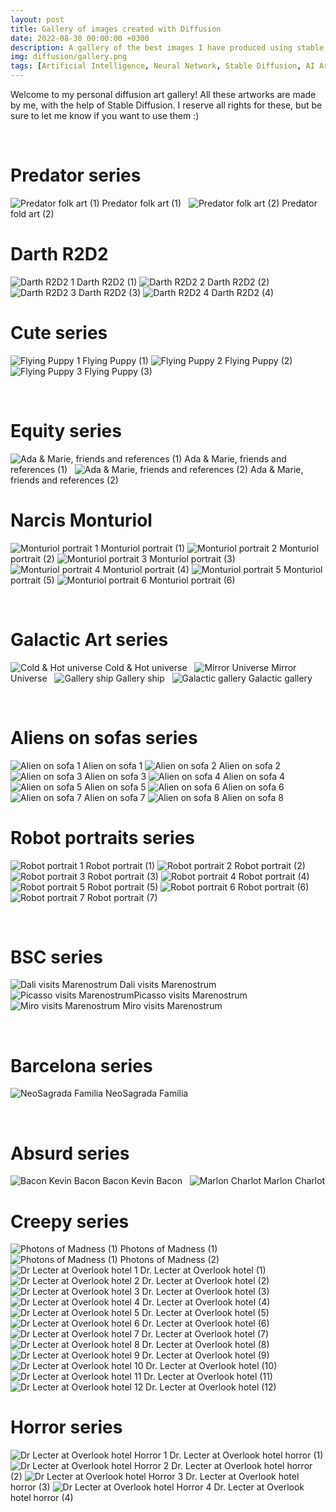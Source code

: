 ```yaml
---
layout: post
title: Gallery of images created with Diffusion
date: 2022-08-30 00:00:00 +0300
description: A gallery of the best images I have produced using stable diffusion.
img: diffusion/gallery.png 
tags: [Artificial Intelligence, Neural Network, Stable Diffusion, AI Art, Gallery]
---
```


Welcome to my personal diffusion art gallery! All these artworks are made by me, with the help of Stable Diffusion. I reserve all rights for these, but be sure to let me know if you want to use them :)

&nbsp;
# Predator series

![Predator folk art (1)]({{site.baseurl}}/assets/img/diffusion/predator.png) Predator folk art (1)
&nbsp;
![Predator folk art (2)]({{site.baseurl}}/assets/img/diffusion/predator2.png) Predator fold art (2)

# Darth R2D2
![Darth R2D2 1]({{site.baseurl}}/assets/img/diffusion/darth_r2d2.png) Darth R2D2 (1)
![Darth R2D2 2]({{site.baseurl}}/assets/img/diffusion/darth_r2d23.png) Darth R2D2 (2)
![Darth R2D2 3]({{site.baseurl}}/assets/img/diffusion/darth_r2d24.png) Darth R2D2 (3)
![Darth R2D2 4]({{site.baseurl}}/assets/img/diffusion/darth_r2d25.png) Darth R2D2 (4)

# Cute series

![Flying Puppy 1]({{site.baseurl}}/assets/img/diffusion/flying_dog.png) Flying Puppy (1)
![Flying Puppy 2]({{site.baseurl}}/assets/img/diffusion/flying_dog2.png) Flying Puppy (2)
![Flying Puppy 3]({{site.baseurl}}/assets/img/diffusion/flying_dog3.png) Flying Puppy (3)


&nbsp;
# Equity series

![Ada & Marie, friends and references (1)]({{site.baseurl}}/assets/img/diffusion/ada_marie.png)  Ada & Marie, friends and references (1)
&nbsp;
![Ada & Marie, friends and references (2)]({{site.baseurl}}/assets/img/diffusion/ada_marie2.png) Ada & Marie, friends and references (2)

# Narcis Monturiol
![Monturiol portrait 1]({{site.baseurl}}/assets/img/diffusion/narcis1.png) Monturiol portrait (1)
![Monturiol portrait 2]({{site.baseurl}}/assets/img/diffusion/narcis2.png) Monturiol portrait (2)
![Monturiol portrait 3]({{site.baseurl}}/assets/img/diffusion/narcis3.png) Monturiol portrait (3)
![Monturiol portrait 4]({{site.baseurl}}/assets/img/diffusion/narcis4.png) Monturiol portrait (4)
![Monturiol portrait 5]({{site.baseurl}}/assets/img/diffusion/narcis5.png) Monturiol portrait (5)
![Monturiol portrait 6]({{site.baseurl}}/assets/img/diffusion/narcis6.png) Monturiol portrait (6)


&nbsp;
# Galactic Art series

![Cold & Hot universe]({{site.baseurl}}/assets/img/diffusion/gallery.png) Cold & Hot universe
&nbsp;
![Mirror Universe]({{site.baseurl}}/assets/img/diffusion/gallery3.png) Mirror Universe
&nbsp;
![Gallery ship]({{site.baseurl}}/assets/img/diffusion/gallery2.png) Gallery ship
&nbsp;
![Galactic gallery]({{site.baseurl}}/assets/img/diffusion/gallery4.png) Galactic gallery

&nbsp;
# Aliens on sofas series
![Alien on sofa 1]({{site.baseurl}}/assets/img/diffusion/alien_sofa.png) Alien on sofa 1
![Alien on sofa 2]({{site.baseurl}}/assets/img/diffusion/alien_sofa3.png) Alien on sofa 2
![Alien on sofa 3]({{site.baseurl}}/assets/img/diffusion/alien_sofa2.png) Alien on sofa 3
![Alien on sofa 4]({{site.baseurl}}/assets/img/diffusion/alien_sofa4.png) Alien on sofa 4
![Alien on sofa 5]({{site.baseurl}}/assets/img/diffusion/alien_sofa5.png) Alien on sofa 5
![Alien on sofa 6]({{site.baseurl}}/assets/img/diffusion/alien_sofa6.png) Alien on sofa 6
![Alien on sofa 7]({{site.baseurl}}/assets/img/diffusion/alien_sofa7.png) Alien on sofa 7
![Alien on sofa 8]({{site.baseurl}}/assets/img/diffusion/alien_sofa8.png) Alien on sofa 8

# Robot portraits series
![Robot portrait 1]({{site.baseurl}}/assets/img/diffusion/robot_portrait.png) Robot portrait (1)
![Robot portrait 2]({{site.baseurl}}/assets/img/diffusion/robot_portrait2.png) Robot portrait (2)
![Robot portrait 3]({{site.baseurl}}/assets/img/diffusion/robot_portrait3.png) Robot portrait (3)
![Robot portrait 4]({{site.baseurl}}/assets/img/diffusion/robot_portrait4.png) Robot portrait (4)
![Robot portrait 5]({{site.baseurl}}/assets/img/diffusion/robot_portrait5.png) Robot portrait (5)
![Robot portrait 6]({{site.baseurl}}/assets/img/diffusion/robot_portrait6.png) Robot portrait (6)
![Robot portrait 7]({{site.baseurl}}/assets/img/diffusion/robot_portrait7.png) Robot portrait (7)

&nbsp;
# BSC series

![Dali visits Marenostrum]({{site.baseurl}}/assets/img/diffusion/mn_dali.png) Dali visits Marenostrum
&nbsp;
![Picasso visits Marenostrum]({{site.baseurl}}/assets/img/diffusion/mn_picasso.png)Picasso visits Marenostrum
&nbsp;
![Miro visits Marenostrum]({{site.baseurl}}/assets/img/diffusion/mn_miro.png) Miro visits Marenostrum

&nbsp;
# Barcelona series
![NeoSagrada Familia]({{site.baseurl}}/assets/img/diffusion/sagrada.png) NeoSagrada Familia

&nbsp;
# Absurd series
![Bacon Kevin Bacon]({{site.baseurl}}/assets/img/diffusion/kevin.png) Bacon Kevin Bacon
&nbsp;
![Marlon Charlot]({{site.baseurl}}/assets/img/diffusion/marlon.png)   Marlon Charlot

# Creepy series
![Photons of Madness (1)]({{site.baseurl}}/assets/img/diffusion/lecter1.png) Photons of Madness (1)
![Photons of Madness (1)]({{site.baseurl}}/assets/img/diffusion/lecter2.png) Photons of Madness (2)
![Dr Lecter at Overlook hotel 1]({{site.baseurl}}/assets/img/diffusion/redrum.png) Dr. Lecter at Overlook hotel (1)
![Dr Lecter at Overlook hotel 2]({{site.baseurl}}/assets/img/diffusion/redrum2.png) Dr. Lecter at Overlook hotel (2)
![Dr Lecter at Overlook hotel 3]({{site.baseurl}}/assets/img/diffusion/redrum3.png) Dr. Lecter at Overlook hotel (3)
![Dr Lecter at Overlook hotel 4]({{site.baseurl}}/assets/img/diffusion/redrum4.png) Dr. Lecter at Overlook hotel (4)
![Dr Lecter at Overlook hotel 5]({{site.baseurl}}/assets/img/diffusion/redrum5.png) Dr. Lecter at Overlook hotel (5)
![Dr Lecter at Overlook hotel 6]({{site.baseurl}}/assets/img/diffusion/redrum6.png) Dr. Lecter at Overlook hotel (6)
![Dr Lecter at Overlook hotel 7]({{site.baseurl}}/assets/img/diffusion/redrum7.png) Dr. Lecter at Overlook hotel (7)
![Dr Lecter at Overlook hotel 8]({{site.baseurl}}/assets/img/diffusion/redrum8.png) Dr. Lecter at Overlook hotel (8)
![Dr Lecter at Overlook hotel 9]({{site.baseurl}}/assets/img/diffusion/redrum9.png) Dr. Lecter at Overlook hotel (9)
![Dr Lecter at Overlook hotel 10]({{site.baseurl}}/assets/img/diffusion/redrum10.png) Dr. Lecter at Overlook hotel (10)
![Dr Lecter at Overlook hotel 11]({{site.baseurl}}/assets/img/diffusion/redrum11.png) Dr. Lecter at Overlook hotel (11)
![Dr Lecter at Overlook hotel 12]({{site.baseurl}}/assets/img/diffusion/redrum12.png) Dr. Lecter at Overlook hotel (12)

# Horror series
![Dr Lecter at Overlook hotel Horror 1]({{site.baseurl}}/assets/img/diffusion/horror.png) Dr. Lecter at Overlook hotel horror (1)
![Dr Lecter at Overlook hotel Horror 2]({{site.baseurl}}/assets/img/diffusion/horror2.png) Dr. Lecter at Overlook hotel horror (2)
![Dr Lecter at Overlook hotel Horror 3]({{site.baseurl}}/assets/img/diffusion/horror3.png) Dr. Lecter at Overlook hotel horror (3)
![Dr Lecter at Overlook hotel Horror 4]({{site.baseurl}}/assets/img/diffusion/horror4.png) Dr. Lecter at Overlook hotel horror (4)

